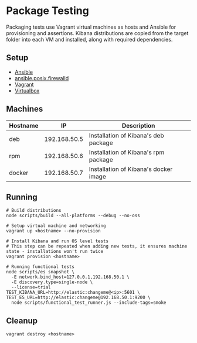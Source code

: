 # Package Testing

Packaging tests use Vagrant virtual machines as hosts and Ansible for provisioning and assertions. Kibana distributions are copied from the target folder into each VM and installed, along with required dependencies.

## Setup

- [Ansible](https://docs.ansible.com/ansible/latest/installation_guide/intro_installation.html)
- [ansible.posix.firewalld](https://docs.ansible.com/ansible/latest/collections/ansible/posix/firewalld_module.html)
- [Vagrant](https://www.vagrantup.com/docs/installation)
- [Virtualbox](https://www.virtualbox.org/wiki/Downloads)

## Machines

| Hostname | IP           | Description                           |
| -------- | ------------ | ------------------------------------- |
| deb      | 192.168.50.5 | Installation of Kibana's deb package  |
| rpm      | 192.168.50.6 | Installation of Kibana's rpm package  |
| docker   | 192.168.50.7 | Installation of Kibana's docker image |

## Running

```
# Build distributions
node scripts/build --all-platforms --debug --no-oss

# Setup virtual machine and networking
vagrant up <hostname> --no-provision

# Install Kibana and run OS level tests
# This step can be repeated when adding new tests, it ensures machine state - installations won't run twice
vagrant provision <hostname>

# Running functional tests
node scripts/es snapshot \
  -E network.bind_host=127.0.0.1,192.168.50.1 \
  -E discovery.type=single-node \
  --license=trial
TEST_KIBANA_URL=http://elastic:changeme@<ip>:5601 \
TEST_ES_URL=http://elastic:changeme@192.168.50.1:9200 \
  node scripts/functional_test_runner.js --include-tags=smoke

```

## Cleanup

```
vagrant destroy <hostname>
```
